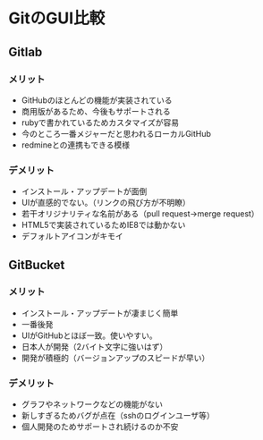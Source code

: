 # GitのGUI比較

## Gitlab

### メリット

* GitHubのほとんどの機能が実装されている
* 商用版があるため、今後もサポートされる
* rubyで書かれているためカスタマイズが容易
* 今のところ一番メジャーだと思われるローカルGitHub
* redmineとの連携もできる模様

### デメリット

* インストール・アップデートが面倒
* UIが直感的でない。（リンクの飛び方が不明瞭）
* 若干オリジナリティな名前がある（pull request->merge request）
* HTML5で実装されているためIE8では動かない
* デフォルトアイコンがキモイ

## GitBucket

### メリット

* インストール・アップデートが凄まじく簡単
* 一番後発
* UIがGitHubとほぼ一致。使いやすい。
* 日本人が開発（2バイト文字に強いはず）
* 開発が積極的（バージョンアップのスピードが早い）

### デメリット

* グラフやネットワークなどの機能がない
* 新しすぎるためバグが点在（sshのログインユーザ等）
* 個人開発のためサポートされ続けるのか不安



